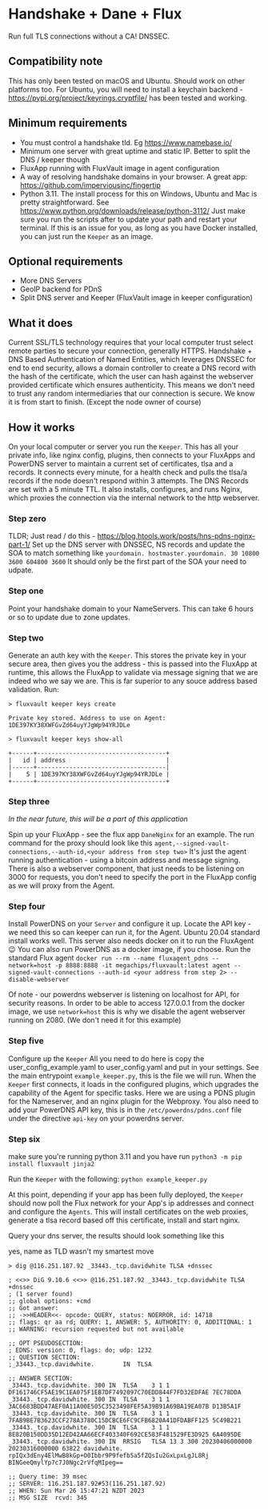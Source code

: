# Handshake + Dane + Flux

Run full TLS connections without a CA! DNSSEC.

## Compatibility note

This has only been tested on macOS and Ubuntu. Should work on other platforms too. For Ubuntu, you will need to install a keychain backend - https://pypi.org/project/keyrings.cryptfile/ has been tested and working.

## Minimum requirements

* You must control a handshake tld. Eg https://www.namebase.io/
* Minimum one server with great uptime and static IP. Better to split the DNS / keeper though
* FluxApp running with FluxVault image in agent configuration
* A way of resolving handshake domains in your browser. A great app: https://github.com/imperviousinc/fingertip
* Python 3.11. The install process for this on Windows, Ubuntu and Mac is pretty straightforward. See https://www.python.org/downloads/release/python-3112/ Just make sure you run the scripts after to update your path and restart your terminal. If this is an issue for you, as long as you have Docker installed, you can just run the `Keeper` as an image.

## Optional requirements

* More DNS Servers
* GeoIP backend for PDnS
* Split DNS server and Keeper (FluxVault image in keeper configuration)

## What it does

Current SSL/TLS technology requires that your local computer trust select remote parties to secure your connection, generally HTTPS. Handshake + DNS Based Authentication of Named Entities, which leverages DNSSEC for end to end security, allows a domain controller to create a DNS record with the hash of the certificate, which the user can hash against the webserver provided certificate which ensures authenticity. This means we don't need to trust any random intermediaries that our connection is secure. We know it is from start to finish. (Except the node owner of course)

## How it works

On your local computer or server you run the `Keeper`. This has all your private info, like nginx config, plugins, then connects to your FluxApps and PowerDNS server to maintain a current set of certificates, tlsa and a records. It connects every minute, for a health check and pulls the tlsa/a records if the node doesn't respond within 3 attempts. The DNS Records are set with a 5 minute TTL. It also installs, configures, and runs Nginx, which proxies the connection via the internal network to the http webserver.

### Step zero

TLDR; Just read / do this - https://blog.htools.work/posts/hns-pdns-nginx-part-1/ Set up the DNS server with DNSSEC, NS records and update the SOA to match something like `yourdomain. hostmaster.yourdomain. 30 10800 3600 604800 3600` It should only be the first part of the SOA your need to udpate.

### Step one

Point your handshake domain to your NameServers. This can take 6 hours or so to update due to zone updates.

### Step two

Generate an auth key with the `Keeper`. This stores the private key in your secure area, then gives you the address - this is passed into the FluxApp at runtime, this allows the FluxApp to validate via message signing that we are indeed who we say we are. This is far superior to any souce address based validation. Run:

```
> fluxvault keeper keys create

Private key stored. Address to use on Agent: 1DE397KY38XWFGvZd64uyYJgWp94YRJDLe
```

```
> fluxvault keeper keys show-all

+------+------------------------------------+
|   id | address                            |
|------+------------------------------------|
|    5 | 1DE397KY38XWFGvZd64uyYJgWp94YRJDLe |
+------+------------------------------------+
```

### Step three

*In the near future, this will be a part of this application*

Spin up your FluxApp  - see the flux app `DaneNginx` for an example. The run command for the proxy should look like this `agent,--signed-vault-connections,--auth-id,<your address from step two>` It's just the agent running authentication - using a bitcoin address and message signing. There is also a webserver component, that just needs to be listening on 3000 for requests, you don't need to specify the port in the FluxApp config as we will proxy from the Agent.

### Step four

Install PowerDNS on your `Server` and configure it up. Locate the API key - we need this so can keeper can run it, for the Agent. Ubuntu 20.04 standard install works well. This server also needs docker on it to run the FluxAgent :wink: You can also run PowerDNS as a docker image, if you choose. Run the standard Flux agent `docker run --rm --name fluxagent_pdns --network=host -p 8888:8888 -it megachips/fluxvault:latest agent --signed-vault-connections --auth-id <your address from step 2> --disable-webserver`

Of note - our powerdns webserver is listening on localhost for API, for security reasons. In order to be able to access 127.0.0.1 from the docker image, we use `network=host` this is why we disable the agent webserver running on 2080. (We don't need it for this example)

### Step five

Configure up the `Keeper` All you need to do here is copy the user_config_example.yaml to user_config.yaml and put in your settings. See the main entrypoint `example_keeper.py`, this is the file we will run. When the `Keeper` first connects, it loads in the configured plugins, which upgrades the capability of the Agent for specific tasks. Here we are using a PDNS plugin for the Nameserver, and an nginx plugin for the Webproxy. You also need to add your PowerDNS API key, this is in the `/etc/powerdns/pdns.conf` file under the directive `api-key` on your powerdns server.

### Step six

make sure you're running python 3.11 and you have run `python3 -m pip install fluxvault jinja2`

Run the `Keeper` with the following: `python example_keeper.py`

At this point, depending if your app has been fully deployed, the `Keeper` should now poll the Flux network for your App's ip addresses and connect and configure the `Agents`. This will install certificates on the web proxies, generate a tlsa record based off this certificate, install and start nginx.

Query your dns server, the results should look something like this

yes, name as TLD wasn't my smartest move

```
> dig @116.251.187.92 _33443._tcp.davidwhite TLSA +dnssec

; <<>> DiG 9.10.6 <<>> @116.251.187.92 _33443._tcp.davidwhite TLSA +dnssec
; (1 server found)
;; global options: +cmd
;; Got answer:
;; ->>HEADER<<- opcode: QUERY, status: NOERROR, id: 14718
;; flags: qr aa rd; QUERY: 1, ANSWER: 5, AUTHORITY: 0, ADDITIONAL: 1
;; WARNING: recursion requested but not available

;; OPT PSEUDOSECTION:
; EDNS: version: 0, flags: do; udp: 1232
;; QUESTION SECTION:
;_33443._tcp.davidwhite.		IN	TLSA

;; ANSWER SECTION:
_33443._tcp.davidwhite.	300	IN	TLSA	3 1 1 DF161746CF5AE19C1EA075F1EB7DF7492097C70EDD844F7FD32EDFAE 7EC78DDA
_33443._tcp.davidwhite.	300	IN	TLSA	3 1 1 3AC6683BDD47AEF0A11A00E505C3523498FEF5A39B91A69BA19EA07B D13B5A1F
_33443._tcp.davidwhite.	300	IN	TLSA	3 1 1 7FAB9BE7B3623CCF278A3780C15DCBCE6FC9CFB6820A41DFDABFF125 5C49B221
_33443._tcp.davidwhite.	300	IN	TLSA	3 1 1 8E820B150DD35D12ED42AA66ECF403340F692CE583F481529FE3D925 6A4095DE
_33443._tcp.davidwhite.	300	IN	RRSIG	TLSA 13 3 300 20230406000000 20230316000000 63822 davidwhite. rpIQx3dEny4ElMwB8kGp+O0Ibbr9P9fefb5a5fZQsIu2GxLpxLgJL8Rj BINGeeQmylYp7c7J0Ngc2rVfqMIpeg==

;; Query time: 39 msec
;; SERVER: 116.251.187.92#53(116.251.187.92)
;; WHEN: Sun Mar 26 15:47:21 NZDT 2023
;; MSG SIZE  rcvd: 345
```